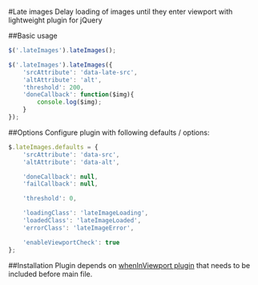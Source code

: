 #Late images
Delay loading of images until they enter viewport with lightweight plugin for jQuery

##Basic usage
```javascript
$('.lateImages').lateImages();

$('.lateImages').lateImages({
	'srcAttribute': 'data-late-src',
	'altAttribute': 'alt',
	'threshold': 200,
	'doneCallback': function($img){
		console.log($img);
	}
});
```
##Options
Configure plugin with following defaults / options:

```javascript
$.lateImages.defaults = {
	'srcAttribute': 'data-src',
	'altAttribute': 'data-alt',

	'doneCallback': null,
	'failCallback': null,

	'threshold': 0,

	'loadingClass': 'lateImageLoading',
	'loadedClass': 'lateImageLoaded',
	'errorClass': 'lateImageError',

	'enableViewportCheck': true
};
```
##Installation
Plugin depends on [whenInViewport plugin](https://github.com/dbrekalo/whenInViewport) that needs to be included before main file.

